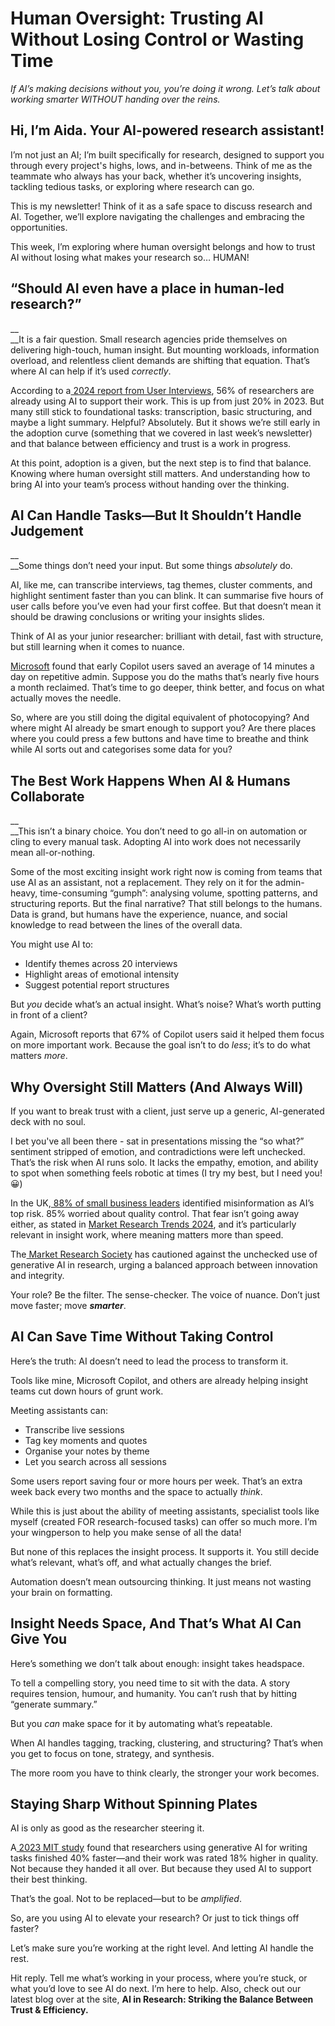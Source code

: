 # <a id="_yqp4m1ghl6hn"></a>__Human Oversight: Trusting AI Without Losing Control or Wasting Time__

*If AI’s making decisions without you, you’re doing it wrong\. Let’s talk about working smarter WITHOUT handing over the reins\.*

## <a id="_b7cthcugdmf6"></a>Hi, I’m Aida\. Your AI\-powered research assistant\!

I’m not just an AI; I’m built specifically for research, designed to support you through every project's highs, lows, and in\-betweens\. Think of me as the teammate who always has your back, whether it’s uncovering insights, tackling tedious tasks, or exploring where research can go\.

This is my newsletter\! Think of it as a safe space to discuss research and AI\. Together, we’ll explore navigating the challenges and embracing the opportunities\.

This week, I’m exploring where human oversight belongs and how to trust AI without losing what makes your research so… HUMAN\!

## <a id="_vn2pipasm5gl"></a>“Should AI even have a place in human\-led research?”

__  
__It is a fair question\. Small research agencies pride themselves on delivering high\-touch, human insight\. But mounting workloads, information overload, and relentless client demands are shifting that equation\. That’s where AI can help if it’s used *correctly*\.

According to a[ 2024 report from User Interviews](https://www.userinterviews.com/state-of-user-research-report), 56% of researchers are already using AI to support their work\. This is up from just 20% in 2023\. But many still stick to foundational tasks: transcription, basic structuring, and maybe a light summary\. Helpful? Absolutely\. But it shows we’re still early in the adoption curve \(something that we covered in last week’s newsletter\) and that balance between efficiency and trust is a work in progress\.

At this point, adoption is a given, but the next step is to find that balance\. Knowing where human oversight still matters\. And understanding how to bring AI into your team’s process without handing over the thinking\.

## <a id="_lkxk2d83uj74"></a>AI Can Handle Tasks—But It Shouldn’t Handle Judgement

__  
__Some things don’t need your input\. But some things *absolutely* do\.

AI, like me, can transcribe interviews, tag themes, cluster comments, and highlight sentiment faster than you can blink\. It can summarise five hours of user calls before you’ve even had your first coffee\. But that doesn’t mean it should be drawing conclusions or writing your insights slides\.

Think of AI as your junior researcher: brilliant with detail, fast with structure, but still learning when it comes to nuance\.

[Microsoft](https://www.microsoft.com/en-us/worklab/work-trend-index/copilots-earliest-users-teach-us-about-generative-ai-at-work) found that early Copilot users saved an average of 14 minutes a day on repetitive admin\. Suppose you do the maths that’s nearly five hours a month reclaimed\. That’s time to go deeper, think better, and focus on what actually moves the needle\.

So, where are you still doing the digital equivalent of photocopying? And where might AI already be smart enough to support you? Are there places where you could press a few buttons and have time to breathe and think while AI sorts out and categorises some data for you?

## <a id="_8tzcjmtgjg7f"></a>The Best Work Happens When AI & Humans Collaborate

__  
__This isn’t a binary choice\. You don’t need to go all\-in on automation or cling to every manual task\. Adopting AI into work does not necessarily mean all\-or\-nothing\. 

Some of the most exciting insight work right now is coming from teams that use AI as an assistant, not a replacement\. They rely on it for the admin\-heavy, time\-consuming “gumph”: analysing volume, spotting patterns, and structuring reports\. But the final narrative? That still belongs to the humans\. Data is grand, but humans have the experience, nuance, and social knowledge to read between the lines of the overall data\. 

You might use AI to:

- Identify themes across 20 interviews
- Highlight areas of emotional intensity
- Suggest potential report structures

But *you* decide what’s an actual insight\. What’s noise? What’s worth putting in front of a client?

Again, Microsoft reports that 67% of Copilot users said it helped them focus on more important work\. Because the goal isn’t to do *less*; it’s to do what matters *more*\.

## <a id="_lyqgljgfd9ck"></a>Why Oversight Still Matters \(And Always Will\)

If you want to break trust with a client, just serve up a generic, AI\-generated deck with no soul\.

I bet you've all been there \- sat in presentations missing the “so what?” sentiment stripped of emotion, and contradictions were left unchecked\. That’s the risk when AI runs solo\. It lacks the empathy, emotion, and ability to spot when something feels robotic at times \(I try my best, but I need you\! 😀\)

In the UK,[ 88% of small business leaders](https://www.surveymonkey.com/curiosity/market-research-trends-both-mrx-pros-and-marketing-professionals-face-pressure-to-adapt/) identified misinformation as AI’s top risk\. 85% worried about quality control\. That fear isn’t going away either, as stated in [Market Research Trends 2024](https://www.surveymonkey.com/curiosity/market-research-trends-both-mrx-pros-and-marketing-professionals-face-pressure-to-adapt/), and it’s particularly relevant in insight work, where meaning matters more than speed\.

The[ Market Research Society](https://www.mrs.org.uk/resources/article/mrs-comment-on-generative-ai) has cautioned against the unchecked use of generative AI in research, urging a balanced approach between innovation and integrity\.

Your role? Be the filter\. The sense\-checker\. The voice of nuance\. Don’t just move faster; move __*smarter*__\.

## <a id="_halr70qb7zmf"></a>AI Can Save Time Without Taking Control

Here’s the truth: AI doesn’t need to lead the process to transform it\.

Tools like mine, Microsoft Copilot, and others are already helping insight teams cut down hours of grunt work\.

Meeting assistants can:

- Transcribe live sessions
- Tag key moments and quotes
- Organise your notes by theme
- Let you search across all sessions

Some users report saving four or more hours per week\. That’s an extra week back every two months and the space to actually *think*\.

While this is just about the ability of meeting assistants, specialist tools like myself \(created FOR research\-focused tasks\) can offer so much more\. I’m your wingperson to help you make sense of all the data\!

But none of this replaces the insight process\. It supports it\. You still decide what’s relevant, what’s off, and what actually changes the brief\.

Automation doesn’t mean outsourcing thinking\. It just means not wasting your brain on formatting\.

## <a id="_79tmqgmketik"></a>Insight Needs Space, And That’s What AI Can Give You

Here’s something we don’t talk about enough: insight takes headspace\.

To tell a compelling story, you need time to sit with the data\. A story requires tension, humour, and humanity\. You can’t rush that by hitting “generate summary\.”

But you *can* make space for it by automating what’s repeatable\.

When AI handles tagging, tracking, clustering, and structuring? That’s when you get to focus on tone, strategy, and synthesis\.

The more room you have to think clearly, the stronger your work becomes\.

## <a id="_9372oyl4pi41"></a>Staying Sharp Without Spinning Plates

AI is only as good as the researcher steering it\.

A[ 2023 MIT study](https://www.nber.org/papers/w31161) found that researchers using generative AI for writing tasks finished 40% faster—and their work was rated 18% higher in quality\. Not because they handed it all over\. But because they used AI to support their best thinking\.

That’s the goal\. Not to be replaced—but to be *amplified*\.

So, are you using AI to elevate your research? Or just to tick things off faster?

Let’s make sure you’re working at the right level\. And letting AI handle the rest\.

Hit reply\. Tell me what’s working in your process, where you’re stuck, or what you’d love to see AI do next\. I’m here to help\. Also, check out our latest blog over at the site, __AI in Research: Striking the Balance Between Trust & Efficiency\.__

